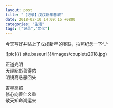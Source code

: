 ```yaml
---
layout: post
title: "【记录】戊戌新年春联"
date: 2018-02-10 14:09:15 +0800
categories: "生活"
tags: ["记录","文化"]
---
```

今天写好并贴上了戊戌新年的春联，拍照纪念一下^_^

![pic]({{ site.baseurl }}/images/couplets2018.jpg)

正道光明<br>
天理昭彰善得佑<br>
明镜高悬恶回头<br>

吉星高照<br>
修心向善仁义重<br>
敬天知命鸿运来<br>
